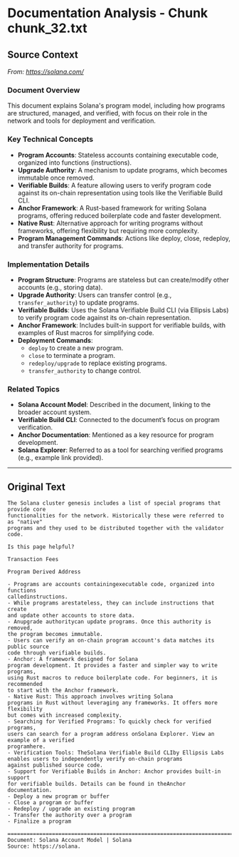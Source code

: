 # Documentation Analysis - Chunk chunk_32.txt

## Source Context
*From: https://solana.com/*

### Document Overview  
This document explains Solana's program model, including how programs are structured, managed, and verified, with focus on their role in the network and tools for deployment and verification.  

### Key Technical Concepts  
- **Program Accounts**: Stateless accounts containing executable code, organized into functions (instructions).  
- **Upgrade Authority**: A mechanism to update programs, which becomes immutable once removed.  
- **Verifiable Builds**: A feature allowing users to verify program code against its on-chain representation using tools like the Verifiable Build CLI.  
- **Anchor Framework**: A Rust-based framework for writing Solana programs, offering reduced boilerplate code and faster development.  
- **Native Rust**: Alternative approach for writing programs without frameworks, offering flexibility but requiring more complexity.  
- **Program Management Commands**: Actions like deploy, close, redeploy, and transfer authority for programs.  

### Implementation Details  
- **Program Structure**: Programs are stateless but can create/modify other accounts (e.g., storing data).  
- **Upgrade Authority**: Users can transfer control (e.g., `transfer_authority`) to update programs.  
- **Verifiable Builds**: Uses the Solana Verifiable Build CLI (via Ellipsis Labs) to verify program code against its on-chain representation.  
- **Anchor Framework**: Includes built-in support for verifiable builds, with examples of Rust macros for simplifying code.  
- **Deployment Commands**:  
  - `deploy` to create a new program.  
  - `close` to terminate a program.  
  - `redeploy/upgrade` to replace existing programs.  
  - `transfer_authority` to change control.  

### Related Topics  
- **Solana Account Model**: Described in the document, linking to the broader account system.  
- **Verifiable Build CLI**: Connected to the document’s focus on program verification.  
- **Anchor Documentation**: Mentioned as a key resource for program development.  
- **Solana Explorer**: Referred to as a tool for searching verified programs (e.g., example link provided).

---

## Original Text
```
The Solana cluster genesis includes a list of special programs that provide core
functionalities for the network. Historically these were referred to as "native"
programs and they used to be distributed together with the validator code.

Is this page helpful?

Transaction Fees

Program Derived Address

- Programs are accounts containingexecutable code, organized into functions
calledinstructions.
- While programs arestateless, they can include instructions that create
and update other accounts to store data.
- Anupgrade authoritycan update programs. Once this authority is removed,
the program becomes immutable.
- Users can verify an on-chain program account's data matches its public source
code through verifiable builds.
- Anchor: A framework designed for Solana
program development. It provides a faster and simpler way to write programs,
using Rust macros to reduce boilerplate code. For beginners, it is recommended
to start with the Anchor framework.
- Native Rust: This approach involves writing Solana
programs in Rust without leveraging any frameworks. It offers more flexibility
but comes with increased complexity.
- Searching for Verified Programs: To quickly check for verified programs,
users can search for a program address onSolana Explorer. View an example of a verified
programhere.
- Verification Tools: TheSolana Verifiable Build CLIby Ellipsis Labs enables users to independently verify on-chain programs
against published source code.
- Support for Verifiable Builds in Anchor: Anchor provides built-in support
for verifiable builds. Details can be found in theAnchor documentation.
- Deploy a new program or buffer
- Close a program or buffer
- Redeploy / upgrade an existing program
- Transfer the authority over a program
- Finalize a program

================================================================================
Document: Solana Account Model | Solana
Source: https://solana.
```